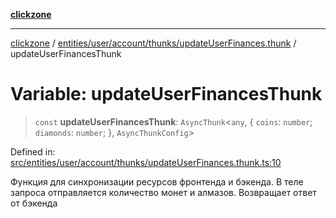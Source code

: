 [**clickzone**](../../../../../../README.md)

***

[clickzone](../../../../../../README.md) / [entities/user/account/thunks/updateUserFinances.thunk](../README.md) / updateUserFinancesThunk

# Variable: updateUserFinancesThunk

> `const` **updateUserFinancesThunk**: `AsyncThunk`\<`any`, \{ `coins`: `number`; `diamonds`: `number`; \}, `AsyncThunkConfig`\>

Defined in: [src/entities/user/account/thunks/updateUserFinances.thunk.ts:10](https://github.com/MaximBri/ClickZone/blob/20f3f0d061a7c50a96ed5bba64acbc325a456072/client/src/entities/user/account/thunks/updateUserFinances.thunk.ts#L10)

Функция для синхронизации ресурсов фронтенда и бэкенда. В теле запроса отправляется количество монет и алмазов.
Возвращает ответ от бэкенда
